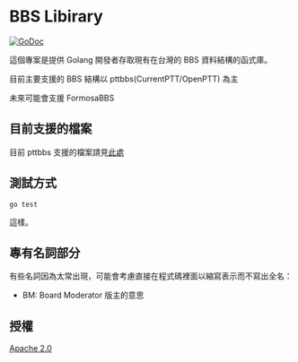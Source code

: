 # BBS Libirary
[![GoDoc](https://godoc.org/github.com/PichuChen/go-bbs?status.svg)](https://godoc.org/github.com/PichuChen/go-bbs)


這個專案是提供 Golang 開發者存取現有在台灣的 BBS 資料結構的函式庫。

目前主要支援的 BBS 結構以 pttbbs(CurrentPTT/OpenPTT) 為主

未來可能會支援 FormosaBBS


## 目前支援的檔案

目前 pttbbs 支援的檔案請見[此處](https://github.com/PichuChen/go-bbs/issues/16)
 
## 測試方式

```
go test
```

這樣。

## 專有名詞部分

有些名詞因為太常出現，可能會考慮直接在程式碼裡面以縮寫表示而不寫出全名：

* BM: Board Moderator 版主的意思

## 授權

[Apache 2.0](LICENSE)
